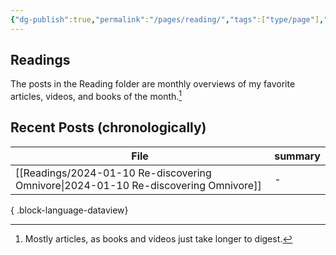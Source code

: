 ```yaml
---
{"dg-publish":true,"permalink":"/pages/reading/","tags":["type/page"],"created":"2024-01-09T07:58:04.510-08:00","updated":"2024-01-11T11:11:14.000-08:00"}
---
```


## Readings
The posts in the Reading folder are monthly overviews of my favorite articles, videos, and books of the month.[^1] 

## Recent Posts (chronologically)
| File                                                                                   | summary |
| -------------------------------------------------------------------------------------- | ------- |
| [[Readings/2024-01-10 Re-discovering Omnivore\|2024-01-10 Re-discovering Omnivore]] | \-      |

{ .block-language-dataview}



[^1]: Mostly articles, as books and videos just take longer to digest. 